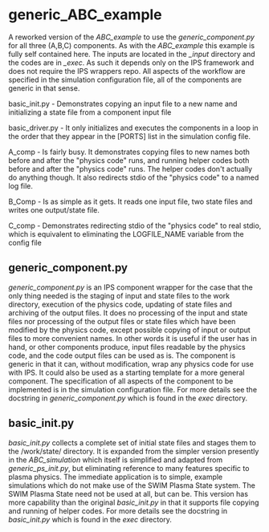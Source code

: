 # generic_ABC_example

A reworked version of the *ABC_example* to use the *generic_component.py* for all three
(A,B,C) components. As with the *ABC_example* this example is fully self contained here.
The inputs are located in the *_input* directory and the codes are in *_exec*.  As such it
depends only on the IPS framework and does not require the IPS wrappers repo.  All aspects
of the workflow are specified in the simulation configuration file, all of the components
are generic in that sense.

basic_init.py - Demonstrates copying an input file to a new name and initializing a state
file from a component input file

basic_driver.py - It only initializes and executes the components in a loop in the order
that they appear in the [PORTS] list in the simulation config file.

A_comp - Is fairly busy.  It demonstrates copying files to new names both before and after
the "physics code" runs, and running helper codes both before and after the "physics code"
runs.  The helper codes don't actually do anything though.  It also redirects stdio of the
"physics code" to a named log file.

B_Comp - Is as simple as it gets.  It reads one input file, two state files and writes one
output/state file.

C\_comp - Demonstrates redirecting stdio of the "physics code" to real stdio, which is
equivalent to eliminating the LOGFILE_NAME variable from the config file

## generic_component.py

*generic_component.py* is an IPS component wrapper for the case that the only thing needed
is the staging of input and state files to the work directory, execution of the physics
code, updating of state files and archiving of the output files.  It does no processing of
the input and state files nor processing of the output files or state files which have
been modified by the physics code, except possible copying of input or output files to
more convenient names. In other words it  is useful if the user has in hand, or other
components produce, input files readable by the physics code, and the code output files
can be used as is. The component is generic in that it can, without modification, wrap any
physics code for use with IPS.  It could  also be used as a starting template for a more
general component.  The specification of  all aspects of the component to be implemented
is in the simulation configuration file.  For more details see the docstring in
*generic_component.py* which is found in the *_exec_* directory.


## basic_init.py
 
*basic_init.py* collects a complete set of initial state files and stages them to the 
/work/state/ directory. It is expanded from the simpler version presently in the
*ABC_simulation* which itself is simplified and adapted from *generic_ps_init.py*, but
eliminating reference to many features specific to plasma physics.  The immediate
application is to simple, example simulations which do not make use of the SWIM Plasma
State system. The SWIM Plasma State need not be used at all, but can be. This version has
more capability than the original *basic_init.py* in that it supports file copying and
running of helper codes.   For more details see the docstring in *basic_init.py* which is
found in the *_exec_* directory.

